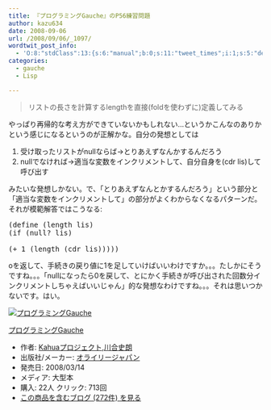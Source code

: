 ```yaml
---
title: 『プログラミングGauche』のP56練習問題
author: kazu634
date: 2008-09-06
url: /2008/09/06/_1097/
wordtwit_post_info:
  - 'O:8:"stdClass":13:{s:6:"manual";b:0;s:11:"tweet_times";i:1;s:5:"delay";i:0;s:7:"enabled";i:1;s:10:"separation";s:2:"60";s:7:"version";s:3:"3.7";s:14:"tweet_template";b:0;s:6:"status";i:2;s:6:"result";a:0:{}s:13:"tweet_counter";i:2;s:13:"tweet_log_ids";a:1:{i:0;i:4261;}s:9:"hash_tags";a:0:{}s:8:"accounts";a:1:{i:0;s:7:"kazu634";}}'
categories:
  - gauche
  - Lisp

---
```

<div class="section">
<blockquote>
<p>
      リストの長さを計算するlengthを直接(foldを使わずに)定義してみる
</p>
</blockquote>
  
<p>
    やっぱり再帰的な考え方ができていないかもしれない…というかこんなのありかという感じになるというのが正解かな。自分の発想としては
</p>
  
<ol>
<li>
      受け取ったリストがnullならば→とりあえずなんかするんだろう
</li>
<li>
      nullでなければ→適当な変数をインクリメントして、自分自身を(cdr lis)して呼び出す
</li>
</ol>
  
<p>
    みたいな発想しかない。で、「とりあえずなんとかするんだろう」という部分と「適当な変数をインクリメントして」の部分がよくわからなくなるパターンだ。それが模範解答ではこうなる:
</p>
  
<pre class="syntax-highlight">
<span class="synSpecial">(</span>define <span class="synSpecial">(</span><span class="synStatement">length</span> lis<span class="synSpecial">)</span>
<span class="synSpecial">(</span><span class="synStatement">if</span> <span class="synSpecial">(</span><span class="synStatement">null</span>? lis<span class="synSpecial">)</span>
<span class="synConstant"></span>
<span class="synSpecial">(</span><span class="synStatement">+</span> <span class="synConstant">1</span> <span class="synSpecial">(</span><span class="synStatement">length</span> <span class="synSpecial">(</span><span class="synStatement">cdr</span> lis<span class="synSpecial">)))))</span>
</pre>
  
<p>
    oを返して、手続きの戻り値に1を足していけばいいわけですか。。。たしかにそうですね。。。「nullになったら0を戻して、とにかく手続きが呼び出された回数分インクリメントしちゃえばいいじゃん」的な発想なわけですね。。。それは思いつかないです。はい。
</p>
  
<div class="hatena-asin-detail">
<a href="http://www.amazon.co.jp/dp/4873113482/?tag=hatena_st1-22&ascsubtag=d-7ibv" onclick="__gaTracker('send', 'event', 'outbound-article', 'http://www.amazon.co.jp/dp/4873113482/?tag=hatena_st1-22&ascsubtag=d-7ibv', '');"><img src="https://images-na.ssl-images-amazon.com/images/I/51Exg14b4uL._SL160_.jpg" class="hatena-asin-detail-image" alt="プログラミングGauche" title="プログラミングGauche" /></a></p> 
    
<div class="hatena-asin-detail-info">
<p class="hatena-asin-detail-title">
<a href="http://www.amazon.co.jp/dp/4873113482/?tag=hatena_st1-22&ascsubtag=d-7ibv" onclick="__gaTracker('send', 'event', 'outbound-article', 'http://www.amazon.co.jp/dp/4873113482/?tag=hatena_st1-22&ascsubtag=d-7ibv', 'プログラミングGauche');">プログラミングGauche</a>
</p>
      
<ul>
<li>
<span class="hatena-asin-detail-label">作者:</span> <a href="http://d.hatena.ne.jp/keyword/Kahua%A5%D7%A5%ED%A5%B8%A5%A7%A5%AF%A5%C8" onclick="__gaTracker('send', 'event', 'outbound-article', 'http://d.hatena.ne.jp/keyword/Kahua%A5%D7%A5%ED%A5%B8%A5%A7%A5%AF%A5%C8', 'Kahuaプロジェクト');" class="keyword">Kahuaプロジェクト</a>,<a href="http://d.hatena.ne.jp/keyword/%C0%EE%B9%E7%BB%CB%CF%AF" onclick="__gaTracker('send', 'event', 'outbound-article', 'http://d.hatena.ne.jp/keyword/%C0%EE%B9%E7%BB%CB%CF%AF', '川合史朗');" class="keyword">川合史朗</a>
</li>
<li>
<span class="hatena-asin-detail-label">出版社/メーカー:</span> <a href="http://d.hatena.ne.jp/keyword/%A5%AA%A5%E9%A5%A4%A5%EA%A1%BC%A5%B8%A5%E3%A5%D1%A5%F3" onclick="__gaTracker('send', 'event', 'outbound-article', 'http://d.hatena.ne.jp/keyword/%A5%AA%A5%E9%A5%A4%A5%EA%A1%BC%A5%B8%A5%E3%A5%D1%A5%F3', 'オライリージャパン');" class="keyword">オライリージャパン</a>
</li>
<li>
<span class="hatena-asin-detail-label">発売日:</span> 2008/03/14
</li>
<li>
<span class="hatena-asin-detail-label">メディア:</span> 大型本
</li>
<li>
<span class="hatena-asin-detail-label">購入</span>: 22人 <span class="hatena-asin-detail-label">クリック</span>: 713回
</li>
<li>
<a href="http://d.hatena.ne.jp/asin/4873113482" onclick="__gaTracker('send', 'event', 'outbound-article', 'http://d.hatena.ne.jp/asin/4873113482', 'この商品を含むブログ (272件) を見る');" target="_blank">この商品を含むブログ (272件) を見る</a>
</li>
</ul>
</div>
    
<div class="hatena-asin-detail-foot">
</div>
</div>
</div>
